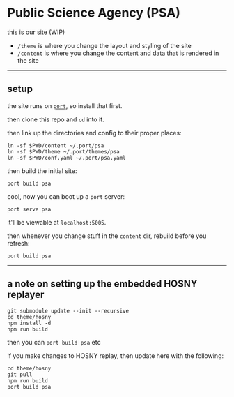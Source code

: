 # Public Science Agency (PSA)

this is our site (WIP)

- `/theme` is where you change the layout and styling of the site
- `/content` is where you change the content and data that is rendered in the site

---

## setup

the site runs on [`port`](https://github.com/frnsys/port), so install that first.

then clone this repo and `cd` into it.

then link up the directories and config to their proper places:

    ln -sf $PWD/content ~/.port/psa
    ln -sf $PWD/theme ~/.port/themes/psa
    ln -sf $PWD/conf.yaml ~/.port/psa.yaml

then build the initial site:

    port build psa

cool, now you can boot up a `port` server:

    port serve psa

it'll be viewable at `localhost:5005`.

then whenever you change stuff in the `content` dir, rebuild before you refresh:

    port build psa

---

## a note on setting up the embedded HOSNY replayer

    git submodule update --init --recursive
    cd theme/hosny
    npm install -d
    npm run build

then you can `port build psa` etc

if you make changes to HOSNY replay, then update here with the following:

    cd theme/hosny
    git pull
    npm run build
    port build psa